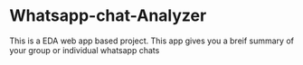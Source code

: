 # Whatsapp-chat-Analyzer
 This is a EDA web app based project. This app gives you a breif summary of your group or individual whatsapp chats
